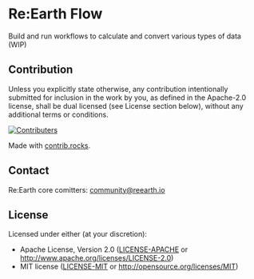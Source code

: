 # Re:Earth Flow
Build and run workflows to calculate and convert various types of data (WIP)

## Contribution

Unless you explicitly state otherwise, any contribution intentionally submitted
for inclusion in the work by you, as defined in the Apache-2.0 license, shall be
dual licensed (see License section below), without any additional terms or conditions.

[![Contributers](https://contrib.rocks/image?repo=reearth/reearth-flow)](https://github.com/reearth/reearth-flow/graphs/contributors)

Made with [contrib.rocks](https://contrib.rocks).

## Contact

Re:Earth core comitters: [community@reearth.io](mailto:community@reearth.io)

## License

Licensed under either (at your discretion):

- Apache License, Version 2.0
   ([LICENSE-APACHE](LICENSE-APACHE) or http://www.apache.org/licenses/LICENSE-2.0)
- MIT license
   ([LICENSE-MIT](LICENSE-MIT) or http://opensource.org/licenses/MIT)
